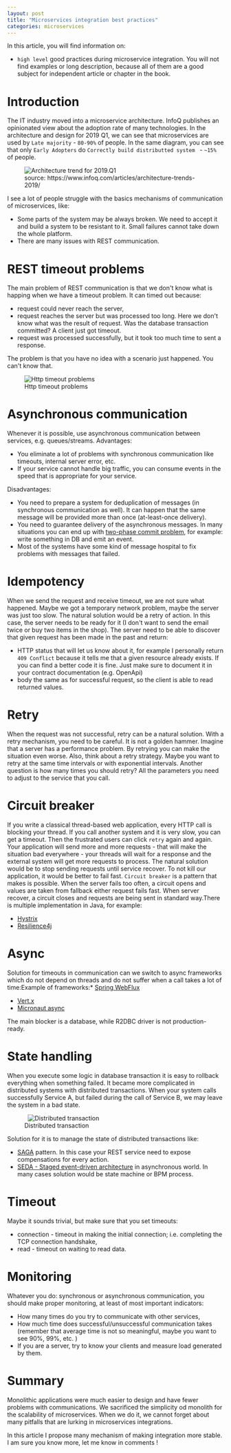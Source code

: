 ```yaml
---
layout: post
title: "Microservices integration best practices"
categories: microservices
---
```


In this article, you will find information on:
* `high level` good practices during microservice integration.
You will not find examples or long description, because all of them are a good subject for independent article or chapter in the book.

# Introduction
The IT industry moved into a microservice architecture.
InfoQ publishes an opinionated view about the adoption rate of many technologies.
In the architecture and design for 2019 Q1, we can see that microservices are used by `Late majority` - `80-90%` of people. 
In the same diagram, you can see that only `Early Adopters` do  `Correctly build distributted system ` - `~15%` of people. 
 
<figure>
  <img src="/assets/2019-11-01-microservices-integration-best-practices/architecture_trend_2019.jpg" alt="Architecture trend for 2019.Q1"> 
  <figcaption>source: https://www.infoq.com/articles/architecture-trends-2019/</figcaption>
</figure>
 
I see a lot of people struggle with the basics mechanisms of communication of microservices, like:
* Some parts of the system may be always broken. We need to accept it and build a system to be resistant to it. Small failures cannot take down the whole platform. 
* There are many issues with REST communication. 

# REST timeout problems
The main problem of REST communication is that we don't know what is happing when we have a timeout problem. 
It can timed out because:
* request could never reach the server,
* request reaches the server but was processed too long. Here we don't know what was the result of request. Was the database transaction committed? A client just got timeout.
* request was processed successfully, but it took too much time to sent a response.

The problem is that you have no idea with a scenario just happened. You can't know that. 

<figure>
  <img src="/assets/2019-11-01-microservices-integration-best-practices/http_communication_problems.png" alt="Http timeout problems"> 
  <figcaption>Http timeout problems</figcaption>
</figure>

# Asynchronous communication  
Whenever it is possible, use asynchronous communication between services, e.g. queues/streams.
Advantages: 
* You eliminate a lot of problems with synchronous communication like timeouts, internal server error, etc. 
* If your service cannot handle big traffic, you can consume events in the speed that is appropriate for your service.

Disadvantages: 
* You need to prepare a system for deduplication of messages (in synchronous communication as well). It can happen that the same message will be provided more than once (at-least-once delivery). 
* You need to guarantee delivery of the asynchronous messages. In many situations you can end up with [two-phase commit problem](https://en.wikipedia.org/wiki/Two-phase_commit_protocol), for example: write something in DB and emit an event.
* Most of the systems have some kind of message hospital to fix problems with messages that failed.

# Idempotency
When we send the request and receive timeout, we are not sure what happened. Maybe we got a temporary network problem, maybe the server was just too slow. 
The natural solution would be a retry of action. In this case, the server needs to be ready for it (I don't want to send the email twice or buy two items in the shop).
The server need to be able to discover that given request has been made in the past and return:
* HTTP status that will let us know about it, for example I personally return `409 Conflict` because it tells me that a given resource already exists. If you can find a better code it is fine. Just make sure to document it in your contract documentation (e.g. OpenApi)
* body the same as for successful request, so the client is able to read returned values. 

# Retry 
When the request was not successful, retry can be a natural solution. With a retry mechanism, you need to be careful. It is not a golden hammer. 
Imagine that a server has a performance problem. By retrying you can make the situation even worse.
Also, think about a retry strategy. Maybe you want to retry at the same time intervals or with exponential intervals. 
Another question is how many times you should retry?
All the parameters you need to adjust to the service that you call. 

# Circuit breaker
If you write a classical thread-based web application, every HTTP call is blocking your thread. If you call another system and it is very slow, you can get a timeout. 
Then the frustrated users can click `retry` again and again. Your application will send more and more requests - that will make the situation bad everywhere - your threads will wait for a response and the external system will get more requests to process. 
The natural solution would be to stop sending requests until service recover. To not kill our application, it would be better to fail fast. 
`Circuit breaker` is a pattern that makes is possible. When the server fails too often, a circuit opens and values are taken from fallback either request fails fast. When server recover, a circuit closes and requests are being sent in standard way.There is multiple implementation in Java, for example: 
* [Hystrix](https://github.com/Netflix/Hystrix)
* [Resilience4j](https://github.com/resilience4j/resilience4j)

# Async 
Solution for timeouts in communication can we switch to async frameworks which do not depend on threads and do not suffer when a call takes a lot of time:Example of frameworks:* [Spring WebFlux](https://docs.spring.io/spring/docs/current/spring-framework-reference/web-reactive.html)
* [Vert.x](https://vertx.io)
* [Micronaut async](https://micronaut.io)

The main blocker is a database, while R2DBC driver is not production-ready. 

# State handling
When you execute some logic in database transaction it is easy to rollback everything when something failed. 
It became more complicated in distributed systems with distributed transactions. When your system calls successfully Service A, but failed during the call of Service B, we may leave the system in a bad state.
<figure>
  <img src="/assets/2019-11-01-microservices-integration-best-practices/distributed_transaction.png" alt="Distributed transaction"> 
  <figcaption>Distributed transaction</figcaption>
</figure>

Solution for it is to manage the state of distributed transactions like:
* [SAGA](https://microservices.io/patterns/data/saga.html) pattern. In this case your REST service need to expose compensations for every action.
* [SEDA - Staged event-driven architecture](https://en.wikipedia.org/wiki/Staged_event-driven_architecture) in asynchronous world. 
In many cases solution would be state machine or BPM process. 

# Timeout 
Maybe it sounds trivial, but make sure that you set timeouts: 
* connection - timeout in making the initial connection; i.e. completing the TCP connection handshake,
* read - timeout on waiting to read data.

# Monitoring
Whatever you do: synchronous or asynchronous communication, you should make proper monitoring, at least of most important indicators:
* How many times do you try to communicate with other services, 
* How much time does successful/unsuccessful communication takes (remember that average time is not so meaningful, maybe you want to see 90%, 99%, etc. ) 
* If you are a server, try to know your clients and measure load generated by them.

# Summary
Monolithic applications were much easier to design and have fewer problems with communications. 
We sacrificed the simplicity od monolith for the scalability of microservices. When we do it, we cannot forget about many pitfalls that are lurking in microservices integrations.

In this article I propose many mechanism of making integration more stable. I am sure you know more, let me know in comments !